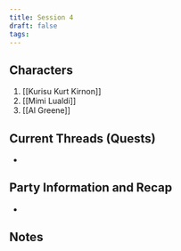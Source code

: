 ```yaml
---
title: Session 4
draft: false
tags:
---
```

## Characters
1. [[Kurisu Kurt Kirnon]]
2. [[Mimi Lualdi]]
3. [[Al Greene]]

## Current Threads (Quests)
- 

## Party Information and Recap
- 

## Notes
